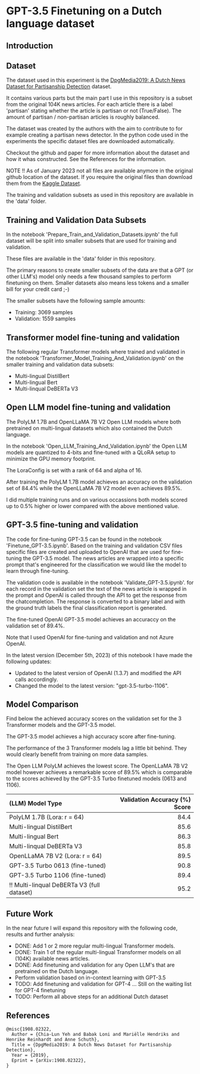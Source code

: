 # GPT-3.5 Finetuning on a Dutch language dataset

## Introduction



## Dataset

The dataset used in this experiment is the [DpgMedia2019: A Dutch News Dataset for Partisanship Detection](https://github.com/dpgmedia/partisan-news2019) dataset.

It contains various parts but the main part I use in this repository is a subset from the original 104K news articles. For each article there is a label 'partisan' stating whether the article is partisan or not (True/False). The amount of partisan / non-partisan articles is roughly balanced.

The dataset was created by the authors with the aim to contribute to for example creating a partisan news detector. In the python code used in the experiments the specific dataset files are downloaded automatically. 

Checkout the github and paper for more information about the dataset and how it whas constructed. See the References for the information.

NOTE !! As of January 2023 not all files are available anymore in the original github location of the dataset. If you require the original files than download them from the [Kaggle Dataset](https://www.kaggle.com/datasets/rsmits/dpgmedia2019).

The training and validation subsets as used in this repository are available in the 'data' folder.

## Training and Validation Data Subsets

In the notebook 'Prepare_Train_and_Validation_Datasets.ipynb' the full dataset will be split into smaller subsets that are used for training and validation.

These files are available in the 'data' folder in this repository.

The primary reasons to create smaller subsets of the data are that a GPT (or other LLM's) model only needs a few thousand samples to perform finetuning on them. Smaller datasets also means less tokens and a smaller bill for your credit card ;-)

The smaller subsets have the following sample amounts:
* Training: 3069 samples
* Validation: 1559 samples

## Transformer model fine-tuning and validation

The following regular Transformer models where trained and validated in the notebook 'Transformer_Model_Training_And_Validation.ipynb' on the smaller training and validation data subsets:
* Multi-lingual DistilBert
* Multi-lingual Bert
* Multi-linqual DeBERTa V3

## Open LLM model fine-tuning and validation

The PolyLM 1.7B and OpenLLaMA 7B V2 Open LLM models where both pretrained on multi-lingual datasets which also contained the Dutch language.

In the notebook 'Open_LLM_Training_And_Validation.ipynb' the Open LLM models are quantized to 4-bits and fine-tuned with a QLoRA setup to minimize the GPU memory footprint.

The LoraConfig is set with a rank of 64 and alpha of 16.

After training the PolyLM 1.7B model achieves an accuracy on the validation set of 84.4% while the OpenLLaMA 7B V2 model even achieves 89.5%.

I did multiple training runs and on various occassions both models scored up to 0.5% higher or lower compared with the above mentioned value.  

## GPT-3.5 fine-tuning and validation

The code for fine-tuning GPT-3.5 can be found in the notebook 'Finetune_GPT-3.5.ipynb'. Based on the training and validation CSV files specific files are created  and uploaded to OpenAI that are used for fine-tuning the GPT-3.5 model. The news articles are wrapped into a specific prompt that's engineered for the classification we would like the model to learn through fine-tuning.

The validation code is available in the notebook 'Validate_GPT-3.5.ipynb'. for each record in the validation set the text of the news article is wrapped in the prompt and OpenAI is called through the API to get the response from the chatcompletion.
The response is converted to a binary label and with the ground truth labels the final classification report is generated.

The fine-tuned OpenAI GPT-3.5 model achieves an accuraccy on the validation set of 89.4%. 

Note that I used OpenAI for fine-tuning and validation and not Azure OpenAI.

In the latest version (December 5th, 2023) of this notebook I have made the following updates:
* Updated to the latest version of OpenAI (1.3.7) and modified the API calls accordingly.
* Changed the model to the latest version: "gpt-3.5-turbo-1106".

## Model Comparison

Find below the achieved accuracy scores on the validation set for the 3 Transformer models and the GPT-3.5 model.

The GPT-3.5 model achieves a high accuracy score after fine-tuning.

The performance of the 3 Transformer models lag a little bit behind. They would clearly benefit from training on more data samples.

The Open LLM PolyLM achieves the lowest score. The OpenLLaMA 7B V2 model however achieves a remarkable score of 89.5% which is comparable to the scores achieved by the GPT-3.5 Turbo finetuned models (0613 and 1106).

| (LLM) Model Type | Validation Accuracy (%) Score |
|:---------------|----------------:|
| PolyLM 1.7B (Lora: r = 64) | 84.4 |
| Multi-lingual DistilBert | 85.6 |
| Multi-lingual Bert | 86.3 |
| Multi-linqual DeBERTa V3 | 85.8 |
| OpenLLaMA 7B V2 (Lora: r = 64) | 89.5 |
| GPT-3.5 Turbo 0613 (fine-tuned) | 90.8 |
| GPT-3.5 Turbo 1106 (fine-tuned) | 89.4 |
| !! Multi-linqual DeBERTa V3 (full dataset) | 95.2 |

## Future Work

In the near future I will expand this repository with the following code, results and further analysis:
* DONE: Add 1 or 2 more regular multi-lingual Transformer models.
* DONE: Train 1 of the regular multi-lingual Transformer models on all (104K) available news articles.
* DONE: Add finetuning and validation for any Open LLM's that are pretrained on the Dutch language.
* Perform validation based on in-context learning with GPT-3.5
* TODO: Add finetuning and validation for GPT-4 ... Still on the waiting list for GPT-4 finetuning
* TODO: Perform all above steps for an additional Dutch dataset

## References

```
@misc{1908.02322,
  Author = {Chia-Lun Yeh and Babak Loni and Mariëlle Hendriks and Henrike Reinhardt and Anne Schuth},
  Title = {DpgMedia2019: A Dutch News Dataset for Partisanship Detection},
  Year = {2019},
  Eprint = {arXiv:1908.02322},
}
```